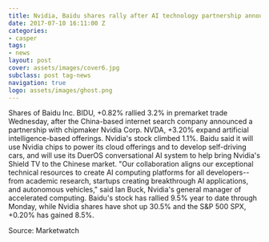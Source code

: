 ```yaml
---
title: Nvidia, Baidu shares rally after AI technology partnership announced
date: 2017-07-10 16:11:00 Z
categories:
- casper
tags:
- news
layout: post
cover: assets/images/cover6.jpg
subclass: post tag-news
navigation: true
logo: assets/images/ghost.png
---
```


Shares of Baidu Inc. BIDU, +0.82% rallied 3.2% in premarket trade Wednesday, after the China-based internet search company announced a partnership with chipmaker Nvidia Corp. NVDA, +3.20% expand artificial intelligence-based offerings. Nvidia's stock climbed 1.1%. Baidu said it will use Nvidia chips to power its cloud offerings and to develop self-driving cars, and will use its DuerOS conversational AI system to help bring Nvidia's Shield TV to the Chinese market. "Our collaboration aligns our exceptional technical resources to create AI computing platforms for all developers--from academic research, startups creating breakthrough AI applications, and autonomous vehicles," said Ian Buck, Nvidia's general manager of accelerated computing. Baidu's stock has rallied 9.5% year to date through Monday, while Nvidia shares have shot up 30.5% and the S&P 500 SPX, +0.20% has gained 8.5%.

Source: Marketwatch
